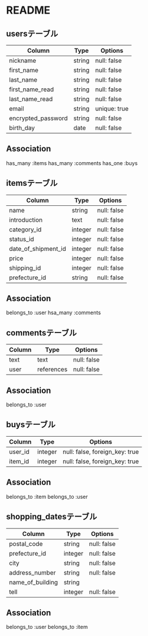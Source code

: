# README

## usersテーブル

| Column                 | Type    | Options     |
| ---------------------- | ------- | ------------|
| nickname               | string  | null: false |
| first_name             | string  | null: false |
| last_name              | string  | null: false |
| first_name_read        | string  | null: false |
| last_name_read         | string  | null: false |
| email                  | string  | unique: true|
| encrypted_password     | string  | null: false |
| birth_day              | date    | null: false |

## Association
has_many :items
has_many :comments
has_one :buys


## itemsテーブル
| Column              | Type           | Options     |
| -----------         | -------------  | ----------- |
| name                | string         | null: false |
| introduction        | text           | null: false |
| category_id         | integer        | null: false | 
| status_id           | integer        | null: false |
| date_of_shipment_id | integer        | null: false |
| price               | integer        | null: false | 
| shipping_id         | integer        | null: false | 
| prefecture_id       | string         | null: false |

## Association
belongs_to :user
hsa_many :comments


## commentsテーブル
| Column    | Type       | Options     |
| --------- | ---------- | ----------- |
| text      | text       | null: false |
| user      | references | null: false |

## Association
belongs_to :user


## buysテーブル
| Column         | Type       | Options                        |
| ---------      | ---------- | -------------------------------|
| user_id        | integer    | null: false, foreign_key: true |
| item_id        | integer    | null: false, foreign_key: true |

## Association
belongs_to :item
belongs_to :user


## shopping_datesテーブル
| Column         | Type       | Options           |
| ---------------| ---------- | -----------       |
|postal_code     | string     | null: false       |
|prefecture_id   | integer    | null: false       |
|city            | string     | null: false       |
|address_number  | string     | null: false       |
|name_of_building| string     |                   |
|tell            | integer    | null: false       |

## Association
belongs_to :user
belongs_to :item




<!-- | category_id    | integer    | foreign_key: true              |
| status_id      | integer    | foreign_key: true              |
| location_id    | integer    | foreign_key: true              |
| shipping_id    | integer    | foreign_key: true              | -->